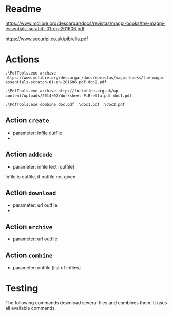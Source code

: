 # Readme

https://www.mclibre.org/descargar/docs/revistas/magpi-books/the-magpi-essentials-scratch-01-en-201606.pdf

https://www.securipi.co.uk/pibrella.pdf

# Actions

    .\PdfTools.exe archive https://www.mclibre.org/descargar/docs/revistas/magpi-books/the-magpi-essentials-scratch-01-en-201606.pdf doc2.pdf

    .\PdfTools.exe archive http://fortoffee.org.uk/wp-content/uploads/2014/07/Worksheet-PiBrella.pdf doc1.pdf

    .\PdfTools.exe combine doc.pdf .\doc1.pdf .\doc2.pdf


## Action `create`

* parameter: infile outfile
* 
## Action `addcode`

* parameter: infile text [outfile]

Infile is outfile, if outfile not given
 
## Action `download`

* parameter: url outfile
* 
## Action `archive`

* parameter: url outfile

## Action `combine`

* parameter: outfile [list of infiles]

# Testing

The following commands download several files and combines them. It uses all available commands.
